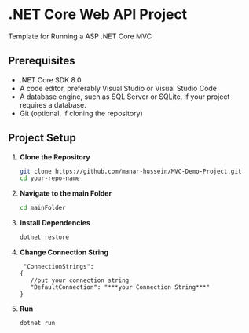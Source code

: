 # .NET Core Web API Project
Template for Running a ASP .NET Core MVC

## Prerequisites
- .NET Core SDK 8.0
- A code editor, preferably Visual Studio or Visual Studio Code
- A database engine, such as SQL Server or SQLite, if your project requires a database.
- Git (optional, if cloning the repository)

## Project Setup

1. **Clone the Repository**
   ```bash
   git clone https://github.com/manar-hussein/MVC-Demo-Project.git
   cd your-repo-name

2. **Navigate to the main Folder**
   ```bash
   cd mainFolder

3. **Install Dependencies**
   ```bash
   dotnet restore

4. **Change Connection String**
   ```Directory from mainFolder "appsettings.Development.json"
    "ConnectionStrings": 
   {
      //put your connection string 
      "DefaultConnection": "***your Connection String***"
   }

5. **Run**
   ```bash
   dotnet run
